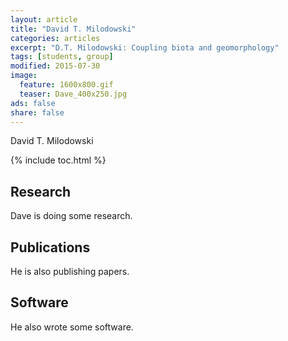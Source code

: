 ```yaml
---
layout: article
title: "David T. Milodowski"
categories: articles
excerpt: "D.T. Milodowski: Coupling biota and geomorphology"
tags: [students, group]
modified: 2015-07-30
image:
  feature: 1600x800.gif
  teaser: Dave_400x250.jpg
ads: false
share: false
---
```


David T. Milodowski

{% include toc.html %}

## Research

Dave is doing some research.

## Publications

He is also publishing papers.

## Software

He also wrote some software.

